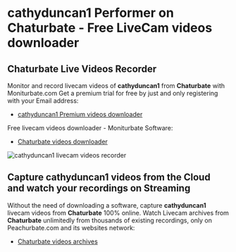# cathyduncan1 Performer on Chaturbate - Free LiveCam videos downloader

## Chaturbate Live Videos Recorder

Monitor and record livecam videos of **cathyduncan1** from **Chaturbate** with Moniturbate.com
Get a premium trial for free by just and only registering with your Email address:
* [cathyduncan1 Premium videos downloader](https://moniturbate.com/request-demo-licence-key.html)

Free livecam videos downloader - Moniturbate Software:
* [Chaturbate videos downloader](https://moniturbate.com/moniturbate-download-software.html)

![cathyduncan1 livecam videos recorder](https://peachurnet.com/templates/moniturbate-software.png)


## Capture cathyduncan1 videos from the Cloud and watch your recordings on Streaming

Without the need of downloading a software, capture **cathyduncan1** livecam videos from **Chaturbate** 100% online.
Watch Livecam archives from **Chaturbate** unlimitedly from thousands of existing recordings, only on Peachurbate.com and its websites network:
* [Chaturbate videos archives](https://peachurnet.com/)